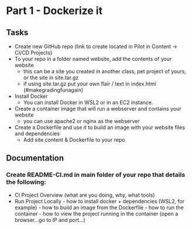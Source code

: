 # Part 1 - Dockerize it
## Tasks
- Create new GitHub repo (link to create located in Pilot in Content -> CI/CD Projects)
- To your repo in a folder named website, add the contents of your website
    - this can be a site you created in another class, pet project of yours, or the site in site.tar.gz
    - if using site.tar.gz put your own flair / text in index.html (#makegradingfunagain)
- Install Docker
    - You can install Docker in WSL2 or in an EC2 instance.
- Create a container image that will run a webserver and contains your website
    - you can use apache2 or nginx as the webserver
- Create a Dockerfile and use it to build an image with your website files and dependencies
    - Add site content & Dockerfile to your repo

## Documentation
### Create README-CI.md in main folder of your repo that details the following:

- CI Project Overview
  (what are you doing, why, what tools)
- Run Project Locally
      - how to install docker + dependencies (WSL2, for example)
      - how to build an image from the Dockerfile
      - how to run the container
      - how to view the project running in the container (open a browser...go to IP and port...)
